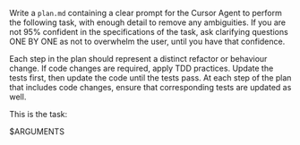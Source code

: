 Write a `plan.md` containing a clear prompt for the Cursor Agent to perform the following task, with enough detail to remove any ambiguities. If you are not 95% confident in the specifications of the task, ask clarifying questions ONE BY ONE as not to overwhelm the user, until you have that confidence.

Each step in the plan should represent a distinct refactor or behaviour change. If code changes are required, apply TDD practices. Update the tests first, then update the code until the tests pass. At each step of the plan that includes code changes, ensure that corresponding tests are updated as well.

This is the task:

<TASK>
$ARGUMENTS
</TASK>

